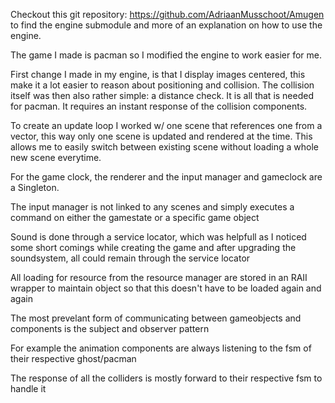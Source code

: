 Checkout this git repository: https://github.com/AdriaanMusschoot/Amugen to find the engine submodule and more of an explanation on how to use the engine.

The game I made is pacman so I modified the engine to work easier for me.

First change I made in my engine, is that I display images centered, this make it a lot easier to reason about positioning and collision.
The collision itself was then also rather simple: a distance check. It is all that is needed for pacman.
It requires an instant response of the collision components.

To create an update loop I worked w/ one scene that references one from a vector, this way only one scene is updated and rendered at the time. 
This allows me to easily switch between existing scene without loading a whole new scene everytime.

For the game clock, the renderer and the input manager and gameclock are a Singleton.

The input manager is not linked to any scenes and simply executes a command on either the gamestate or a specific game object

Sound is done through a service locator, which was helpfull as I noticed some short comings while creating the game and after upgrading the soundsystem, all could remain through the service locator

All loading for resource from the resource manager are stored in an RAII wrapper to maintain object so that this doesn't have to be loaded again and again

The most prevelant form of communicating between gameobjects and components is the subject and observer pattern

For example the animation components are always listening to the fsm of their respective ghost/pacman

The response of all the colliders is mostly forward to their respective fsm to handle it
